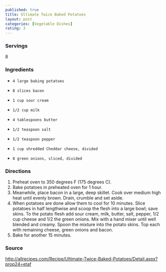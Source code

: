 ```yaml
---
published: true
title: Ultimate Twice Baked Potatoes
layout: post
categories: [Vegetable Dishes]
rating: 3
---
```

### Servings
8

### Ingredients
-     4 large baking potatoes
-     8 slices bacon
-     1 cup sour cream
-     1/2 cup milk
-     4 tablespoons butter
-     1/2 teaspoon salt
-     1/2 teaspoon pepper
-     1 cup shredded Cheddar cheese, divided
-     8 green onions, sliced, divided


### Directions
1. Preheat oven to 350 degrees F (175 degrees C).
2. Bake potatoes in preheated oven for 1 hour.
3. Meanwhile, place bacon in a large, deep skillet. Cook over medium high heat until evenly brown. Drain, crumble and set aside.
4. When potatoes are done allow them to cool for 10 minutes. Slice potatoes in half lengthwise and scoop the flesh into a large bowl; save skins. To the potato flesh add sour cream, milk, butter, salt, pepper, 1/2 cup cheese and 1/2 the green onions. Mix with a hand mixer until well blended and creamy. Spoon the mixture into the potato skins. Top each with remaining cheese, green onions and bacon.
5. Bake for another 15 minutes.

### Source
<a href="http://allrecipes.com/Recipe/Ultimate-Twice-Baked-Potatoes/Detail.aspx?prop24=etaf" target="new">http://allrecipes.com/Recipe/Ultimate-Twice-Baked-Potatoes/Detail.aspx?prop24=etaf</a>
